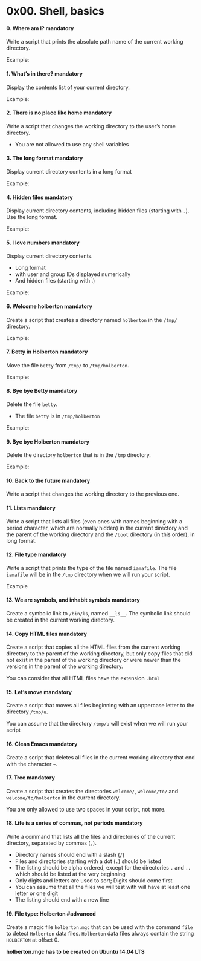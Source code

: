 <h1 class="gap">0x00. Shell, basics</h1>


<h4 class="task">
    0. Where am I?
      <span class="alert alert-warning mandatory-optional">
        mandatory
      </span>
</h4><p>Write a script that prints the absolute path name of the current working directory.</p><p>Example:</p>


<h4 class="task">
    1. What’s in there?
      <span class="alert alert-warning mandatory-optional">
        mandatory
      </span>
</h4><p>Display the contents list of your current directory.</p><p>Example:</p>


<h4 class="task">
    2. There is no place like home
      <span class="alert alert-warning mandatory-optional">
        mandatory
      </span>
</h4><p>Write a script that changes the working directory to the user’s home directory.</p><ul>
<li>You are not allowed to use any shell variables</li>
</ul>


<h4 class="task">
    3. The long format
      <span class="alert alert-warning mandatory-optional">
        mandatory
      </span>
</h4><p>Display current directory contents in a long format</p><p>Example:</p>


<h4 class="task">
    4. Hidden files
      <span class="alert alert-warning mandatory-optional">
        mandatory
      </span>
</h4><p>Display current directory contents, including hidden files (starting with <code>.</code>). Use the long format.</p><p>Example:</p>


<h4 class="task">
    5. I love numbers
      <span class="alert alert-warning mandatory-optional">
        mandatory
      </span>
</h4><p>Display current directory contents.</p><ul>
<li>Long format</li>
<li>with user and group IDs displayed numerically</li>
<li>And hidden files (starting with .)</li>
</ul><p>Example:</p>


<h4 class="task">
    6. Welcome holberton
      <span class="alert alert-warning mandatory-optional">
        mandatory
      </span>
</h4><p>Create a script that creates a directory named <code>holberton</code> in the <code>/tmp/</code> directory.</p><p>Example:</p>


<h4 class="task">
    7. Betty in Holberton
      <span class="alert alert-warning mandatory-optional">
        mandatory
      </span>
</h4><p>Move the file <code>betty</code> from <code>/tmp/</code> to <code>/tmp/holberton</code>.</p><p>Example:</p>


<h4 class="task">
    8. Bye bye Betty
      <span class="alert alert-warning mandatory-optional">
        mandatory
      </span>
</h4><p>Delete the file <code>betty</code>.</p><ul>
<li>The file <code>betty</code> is in <code>/tmp/holberton</code></li>
</ul><p>Example:</p>


<h4 class="task">
    9. Bye bye Holberton
      <span class="alert alert-warning mandatory-optional">
        mandatory
      </span>
</h4><p>Delete the directory <code>holberton</code> that is in the <code>/tmp</code> directory.</p><p>Example:</p>


<h4 class="task">
    10. Back to the future
      <span class="alert alert-warning mandatory-optional">
        mandatory
      </span>
</h4><p>Write a script that changes the working directory to the previous one.</p>


<h4 class="task">
    11. Lists
      <span class="alert alert-warning mandatory-optional">
        mandatory
      </span>
</h4><p>Write a script that lists all files (even ones with names beginning with a period character, which are normally hidden) in the current directory and the parent of the working directory and the <code>/boot</code> directory (in this order), in long format.</p>


<h4 class="task">
    12. File type
      <span class="alert alert-warning mandatory-optional">
        mandatory
      </span>
</h4><p>Write a script that prints the type of the file named <code>iamafile</code>. The file <code>iamafile</code> will be in the <code>/tmp</code> directory when we will run your script.</p><p>Example</p>


<h4 class="task">
    13. We are symbols, and inhabit symbols
      <span class="alert alert-warning mandatory-optional">
        mandatory
      </span>
</h4><p>Create a symbolic link to <code>/bin/ls</code>, named <code>__ls__</code>.
The symbolic link should be created in the current working directory. </p>


<h4 class="task">
    14. Copy HTML files
      <span class="alert alert-warning mandatory-optional">
        mandatory
      </span>
</h4><p>Create a script that copies all the HTML files from the current working directory to the parent of the working directory, but only copy files that did not exist in the parent of the working directory or were newer than the versions in the parent of the working directory.</p><p>You can consider that all HTML files have the extension <code>.html</code></p>


<h4 class="task">
    15. Let’s move
      <span class="alert alert-warning mandatory-optional">
        mandatory
      </span>
</h4><p>Create a script that moves all files beginning with an uppercase letter to the directory <code>/tmp/u</code>.</p><p>You can assume that the directory <code>/tmp/u</code> will exist when we will run your script</p>


<h4 class="task">
    16. Clean Emacs
      <span class="alert alert-warning mandatory-optional">
        mandatory
      </span>
</h4><p>Create a script that deletes all files in the current working directory that end with the character <code>~</code>.</p>


<h4 class="task">
    17. Tree
      <span class="alert alert-warning mandatory-optional">
        mandatory
      </span>
</h4><p>Create a script that creates the directories <code>welcome/</code>, <code>welcome/to/</code> and <code>welcome/to/holberton</code> in the current directory.</p><p>You are only allowed to use two spaces in your script, not more.</p>


<h4 class="task">
    18. Life is a series of commas, not periods
      <span class="alert alert-warning mandatory-optional">
        mandatory
      </span>
</h4><p>Write a command that lists all the files and directories of the current directory, separated by commas (<code>,</code>).</p><ul>
<li>Directory names should end with a slash (<code>/</code>)<br/></li>
<li>Files and directories starting with a dot (<code>.</code>) should be listed<br/></li>
<li>The listing should be alpha ordered, except for the directories <code>.</code> and <code>..</code> which should be listed at the very beginning</li>
<li>Only digits and letters are used to sort; Digits should come first</li>
<li>You can assume that all the files we will test with will have at least one letter or one digit</li>
<li>The listing should end with a new line<br/></li>
</ul>


<h4 class="task">
    19. File type: Holberton
      <span class="alert alert-info mandatory-optional">
        #advanced
      </span>
</h4><p>Create a magic file <code>holberton.mgc</code> that can be used with the command <code>file</code> to detect <code>Holberton</code> data files. <code>Holberton</code> data files always contain the string <code>HOLBERTON</code> at offset 0.</p><p><strong>holberton.mgc has to be created on Ubuntu 14.04 LTS</strong></p>


